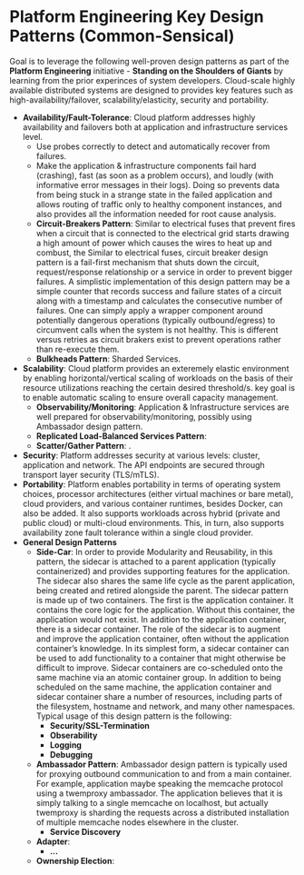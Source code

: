 # Platform Engineering Key Design Patterns (Common-Sensical)
Goal is to leverage the following well-proven design patterns as part of the **Platform Engineering** initiative - **Standing on the Shoulders of Giants** by learning from the prior experinces of system developers. Cloud-scale highly available distributed systems are designed to provides key features such as high-availability/failover, scalability/elasticity, security and portability.
- **Availability/Fault-Tolerance**: Cloud platform addresses highly availability and failovers both at application and infrastructure services level.
  - Use probes correctly to detect and automatically recover from failures.
  - Make the application & infrastructure components fail hard (crashing), fast (as soon as a problem occurs), and loudly (with informative error messages in their logs). Doing so prevents data from being stuck in a strange state in the failed application and allows routing of traffic only to healthy component instances, and also provides all the information needed for root cause analysis.
  - **Circuit-Breakers Pattern**: Similar to electrical fuses that prevent fires when a circuit that is connected to the electrical grid starts drawing a high amount of power which causes the wires to heat up and combust, the Similar to electrical fuses, circuit breaker design pattern is a fail-first mechanism that shuts down the circuit, request/response relationship or a service in order to prevent bigger failures. A simplistic implementation of this design pattern may be a simple counter that records success and failure states of a circuit along with a timestamp and calculates the consecutive number of failures. One can simply apply a wrapper component around potentially dangerous operations (typically outbound/egress) to circumvent calls when the system is not healthy. This is different versus retries as circuit brakers exist to prevent operations rather than re-execute them. 
  - **Bulkheads Pattern**: Sharded Services.
- **Scalability**: Cloud platform provides an exteremely elastic environment by enabling horizontal/vertical scaling of workloads on the basis of their resource utilizations reaching the certain desired threshold/s. key goal is to enable automatic scaling to ensure overall capacity management.
  - **Observability/Monitoring**: ​Application & Infrastructure services are well prepared for observability/monitoring​, possibly using Ambassador design pattern.
  - **Replicated Load-Balanced Services Pattern**: 
  - **Scatter/Gather Pattern**: .
- **Security**: Platform addresses security at various levels: cluster, application and network. The API endpoints are secured through transport layer security (TLS/mTLS).
- **Portability**: Platform enables portability in terms of operating system choices, processor architectures (either virtual machines or bare metal), cloud providers, and various container runtimes, besides Docker, can also be added. It also supports workloads across hybrid (private and public cloud) or multi-cloud environments. This, in turn, also supports availability zone fault tolerance within a single cloud provider. 
- **General Design Patterns**
  - **Side-Car**: In order to provide Modularity and Reusability, in this pattern, the sidecar is attached to a parent application (typically containerized) and provides supporting features for the application. The sidecar also shares the same life cycle as the parent application, being created and retired alongside the parent. The sidecar pattern is made up of two containers. The first is the application container. It contains the core logic for the application. Without this container, the application would not exist. In addition to the application container, there is a sidecar container. The role of the sidecar is to augment and improve the application container, often without the application container’s knowledge. In its simplest form, a sidecar container can be used to add functionality to a container that might otherwise be difficult to improve. Sidecar containers are co-scheduled onto the same machine via an atomic container group. In addition to being scheduled on the same machine, the application container and sidecar container share a number of resources, including parts of the filesystem, hostname and network, and many other namespaces. Typical usage of this design pattern is the following:
    - **Security/SSL-Termination**
    - **Obserability**
    - **Logging**
    - **Debugging**
  - **Ambassador Pattern**: Ambassador design pattern is typically used for proxying outbound communication to and from a main container. For example, application maybe speaking the memcache protocol using a twemproxy ambassador. The application believes that it is simply talking to a single memcache on localhost, but actually twemproxy is sharding the requests across a distributed installation of multiple memcache nodes elsewhere in the cluster.
    - **Service Discovery** 
  - **Adapter**:
    - **...**
  - **Ownership Election**: